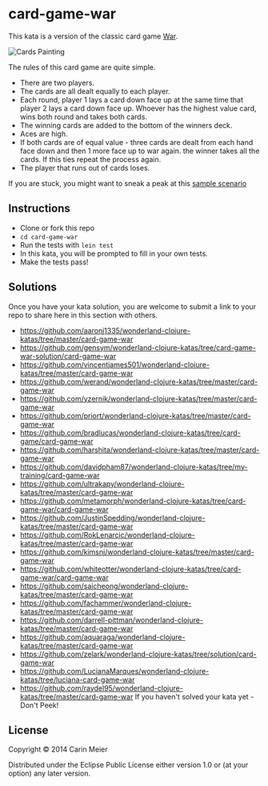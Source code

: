 # card-game-war

This kata is a version of the classic card game [War](http://en.wikipedia.org/wiki/War_%28card_game%29).

![Cards Painting](/images/cardspainting.gif)


The rules of this card game are quite simple.

- There are two players.
- The cards are all dealt equally to each player.
- Each round, player 1 lays a card down face up at the same time that
  player 2 lays a card down face up.  Whoever has the highest value
  card, wins both round and takes both cards.
- The winning cards are added to the bottom of the winners deck.
- Aces are high.
- If both cards are of equal value - three cards are dealt from each hand face down and then 1 more face up to war again. the winner takes all the cards. If this ties repeat the process again.
- The player that runs out of cards loses.

If you are stuck, you might want to sneak a peak at this [sample scenario](sample_scenario.md)

## Instructions

- Clone or fork this repo
- `cd card-game-war`
- Run the tests with `lein test`
- In this kata, you will be prompted to fill in your own tests.
- Make the tests pass!

## Solutions

Once you have your kata solution, you are welcome to submit a link to your repo to share here in this section with others.

* https://github.com/aaronj1335/wonderland-clojure-katas/tree/master/card-game-war
* https://github.com/gensym/wonderland-clojure-katas/tree/card-game-war-solution/card-game-war
* https://github.com/vincentjames501/wonderland-clojure-katas/tree/master/card-game-war
* https://github.com/werand/wonderland-clojure-katas/tree/master/card-game-war
* https://github.com/yzernik/wonderland-clojure-katas/tree/master/card-game-war
* https://github.com/priort/wonderland-clojure-katas/tree/master/card-game-war
* https://github.com/bradlucas/wonderland-clojure-katas/tree/card-game/card-game-war
* https://github.com/harshita/wonderland-clojure-katas/tree/master/card-game-war
* https://github.com/davidpham87/wonderland-clojure-katas/tree/my-training/card-game-war
* https://github.com/ultrakapy/wonderland-clojure-katas/tree/master/card-game-war
* https://github.com/metamorph/wonderland-clojure-katas/tree/card-game-war/card-game-war
* https://github.com/JustinSpedding/wonderland-clojure-katas/tree/master/card-game-war
* https://github.com/RokLenarcic/wonderland-clojure-katas/tree/master/card-game-war
* https://github.com/kimsnj/wonderland-clojure-katas/tree/master/card-game-war
* https://github.com/whiteotter/wonderland-clojure-katas/tree/card-game-war/card-game-war
* https://github.com/saicheong/wonderland-clojure-katas/tree/master/card-game-war
* https://github.com/fachammer/wonderland-clojure-katas/tree/master/card-game-war
* https://github.com/darrell-pittman/wonderland-clojure-katas/tree/master/card-game-war
* https://github.com/aquaraga/wonderland-clojure-katas/tree/master/card-game-war
* https://github.com/zelark/wonderland-clojure-katas/tree/solution/card-game-war
* https://github.com/LucianaMarques/wonderland-clojure-katas/tree/luciana-card-game-war
* https://github.com/raydel95/wonderland-clojure-katas/tree/master/card-game-war
If you haven't solved your kata yet - Don't Peek!

## License

Copyright © 2014 Carin Meier

Distributed under the Eclipse Public License either version 1.0 or (at
your option) any later version.
